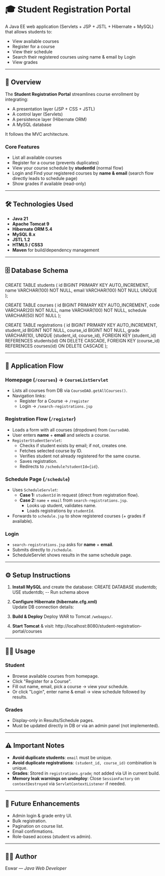 # 🎓 Student Registration Portal

A Java EE web application (Servlets + JSP + JSTL + Hibernate + MySQL) that allows students to:
- View available courses
- Register for a course
- View their schedule
- Search their registered courses using name & email by Login
- View grades 

---

## 📌 Overview

The **Student Registration Portal** streamlines course enrollment by integrating:
- A presentation layer (JSP + CSS + JSTL)
- A control layer (Servlets)
- A persistence layer (Hibernate ORM)
- A MySQL database

It follows the MVC architecture.

### Core Features
- List all available courses
- Register for a course (prevents duplicates)
- View your course schedule by **studentId** (normal flow)
- Login and Find your registered courses by **name & email** (search flow directly leads to schedule page)
- Show grades if available (read-only)

---

## 🛠 Technologies Used

- **Java 21**
- **Apache Tomcat 9**
- **Hibernate ORM 5.4**
- **MySQL 8.x**
- **JSTL 1.2**
- **HTML5 / CSS3**
- **Maven** for build/dependency management

---

## 🗄 Database Schema

CREATE TABLE students (
id BIGINT PRIMARY KEY AUTO_INCREMENT,
name VARCHAR(100) NOT NULL,
email VARCHAR(100) NOT NULL UNIQUE
);

CREATE TABLE courses (
id BIGINT PRIMARY KEY AUTO_INCREMENT,
code VARCHAR(20) NOT NULL,
name VARCHAR(100) NOT NULL,
schedule VARCHAR(50) NOT NULL
);

CREATE TABLE registrations (
id BIGINT PRIMARY KEY AUTO_INCREMENT,
student_id BIGINT NOT NULL,
course_id BIGINT NOT NULL,
grade VARCHAR(10),
UNIQUE (student_id, course_id),
FOREIGN KEY (student_id) REFERENCES students(id) ON DELETE CASCADE,
FOREIGN KEY (course_id) REFERENCES courses(id) ON DELETE CASCADE
);


---

## 🔄 Application Flow

### **Homepage (`/courses`) → `CourseListServlet`**
- Lists all courses from DB via `CourseDAO.getAllCourses()`.
- Navigation links:
  - Register for a Course → `/register`
  - Login → `/search-registrations.jsp`

### **Registration Flow (`/register`)**
- Loads a form with all courses (dropdown) from `CourseDAO`.
- User enters **name** + **email** and selects a course.
- `RegisterStudentServlet`:
  - Checks if student exists by email; if not, creates one.
  - Fetches selected course by ID.
  - Verifies student not already registered for the same course.
  - Saves registration.
  - Redirects to `/schedule?studentId={id}`.

### **Schedule Page (`/schedule`)**
- Uses `ScheduleServlet`:
  - **Case 1:** `studentId` in request (direct from registration flow).
  - **Case 2:** `name` + `email` from `search-registrations.jsp`.
    - Looks up student, validates name.
    - Loads registrations by `studentId`.
- Forwards to `schedule.jsp` to show registered courses (+ grades if available).

### **Login**
- `search-registrations.jsp` asks for **name** + **email**.
- Submits directly to `/schedule`.
- ScheduleServlet shows results in the same schedule page.

---

## ⚙ Setup Instructions

1. **Install MySQL** and create the database:
CREATE DATABASE studentdb;
USE studentdb;
-- Run schema above
   
2. **Configure Hibernate (hibernate.cfg.xml)**  
Update DB connection details:

3. **Build & Deploy**
Deploy WAR to Tomcat `/webapps/`.

4. **Start Tomcat** & visit:
http://localhost:8080/student-registration-portal/courses

---

## 👨‍🎓 Usage

### Student
- Browse available courses from homepage.
- Click "Register for a Course".
- Fill out name, email, pick a course → view your schedule.
- Or click "Login", enter name & email → view schedule followed by results.

### Grades
- Display-only in Results/Schedule pages.
- Must be updated directly in DB or via an admin panel (not implemented).

---

## ⚠ Important Notes

- **Avoid duplicate students**: `email` must be unique.
- **Avoid duplicate registrations**: `(student_id, course_id)` combination is unique.
- **Grades**: Stored in `registrations.grade`; not added via UI in current build.
- **Memory leak warnings on undeploy**: Close `SessionFactory` on `contextDestroyed` via `ServletContextListener` if needed.

---

## 🔮 Future Enhancements

- Admin login & grade entry UI.
- Bulk registration.
- Pagination on course list.
- Email confirmations.
- Role-based access (student vs admin).

---


## 👨‍💻 Author
Eswar — *Java Web Developer*

